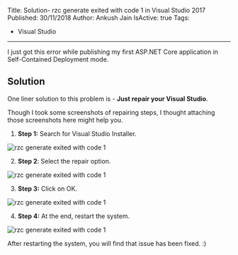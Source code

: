 Title: Solution- rzc generate exited with code 1 in Visual Studio 2017
Published: 30/11/2018
Author: Ankush Jain
IsActive: true
Tags:
  -  Visual Studio
---
I just got this error while publishing my first ASP.NET Core application in Self-Contained Deployment mode.

## Solution
One liner solution to this problem is - **Just repair your Visual Studio**.

Though I took some screenshots of repairing steps, I thought attaching those screenshots here might help you.

1. **Step 1:** Search for Visual Studio Installer.

  ![rzc generate exited with code 1 ](/img/blogs/solution-rzc-generate-exited-with-code-1-in-visual-studio-2017/repair-visual-studio-rzc-generate-exited-with-code-1.png)

2. **Step 2**: Select the repair option.

  ![rzc generate exited with code 1 ](/img/blogs/solution-rzc-generate-exited-with-code-1-in-visual-studio-2017/repair-visual-studio-rzc-generate-exited-with-code-2.png)

3. **Step 3:** Click on OK.

  ![rzc generate exited with code 1 ](/img/blogs/solution-rzc-generate-exited-with-code-1-in-visual-studio-2017/repair-visual-studio-rzc-generate-exited-with-code-3.png)

4. **Step 4:** At the end, restart the system. 

  ![rzc generate exited with code 1 ](/img/blogs/solution-rzc-generate-exited-with-code-1-in-visual-studio-2017/repair-visual-studio-rzc-generate-exited-with-code-4.png)

After restarting the system, you will find that issue has been fixed. :)

                